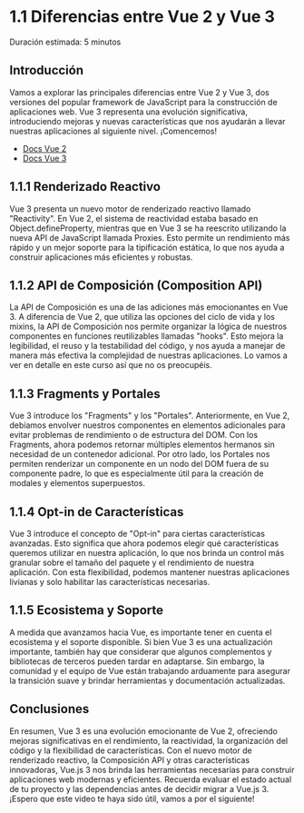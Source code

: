 # 1.1 Diferencias entre Vue 2 y Vue 3

Duración estimada: 5 minutos


## Introducción

Vamos a explorar las principales diferencias entre Vue 2 y Vue 3, dos versiones del popular framework de JavaScript para la construcción de aplicaciones web. Vue 3 representa una evolución significativa, introduciendo mejoras y nuevas características que nos ayudarán a llevar nuestras aplicaciones al siguiente nivel. ¡Comencemos!

- [Docs Vue 2](https://v2.vuejs.org)
- [Docs Vue 3](https://vuejs.org)


## 1.1.1 Renderizado Reactivo

Vue 3 presenta un nuevo motor de renderizado reactivo llamado "Reactivity". En Vue 2, el sistema de reactividad estaba basado en Object.defineProperty, mientras que en Vue 3 se ha reescrito utilizando la nueva API de JavaScript llamada Proxies. Esto permite un rendimiento más rápido y un mejor soporte para la tipificación estática, lo que nos ayuda a construir aplicaciones más eficientes y robustas.


## 1.1.2 API de Composición (Composition API)

La API de Composición es una de las adiciones más emocionantes en Vue 3. A diferencia de Vue 2, que utiliza las opciones del ciclo de vida y los mixins, la API de Composición nos permite organizar la lógica de nuestros componentes en funciones reutilizables llamadas "hooks". Esto mejora la legibilidad, el reuso y la testabilidad del código, y nos ayuda a manejar de manera más efectiva la complejidad de nuestras aplicaciones. Lo vamos a ver en detalle en este curso así que no os preocupéis.


## 1.1.3 Fragments y Portales

Vue 3 introduce los "Fragments" y los "Portales". Anteriormente, en Vue 2, debíamos envolver nuestros componentes en elementos adicionales para evitar problemas de rendimiento o de estructura del DOM. Con los Fragments, ahora podemos retornar múltiples elementos hermanos sin necesidad de un contenedor adicional. Por otro lado, los Portales nos permiten renderizar un componente en un nodo del DOM fuera de su componente padre, lo que es especialmente útil para la creación de modales y elementos superpuestos.


## 1.1.4 Opt-in de Características

Vue 3 introduce el concepto de "Opt-in" para ciertas características avanzadas. Esto significa que ahora podemos elegir qué características queremos utilizar en nuestra aplicación, lo que nos brinda un control más granular sobre el tamaño del paquete y el rendimiento de nuestra aplicación. Con esta flexibilidad, podemos mantener nuestras aplicaciones livianas y solo habilitar las características necesarias.


## 1.1.5 Ecosistema y Soporte

A medida que avanzamos hacia Vue, es importante tener en cuenta el ecosistema y el soporte disponible. Si bien Vue 3 es una actualización importante, también hay que considerar que algunos complementos y bibliotecas de terceros pueden tardar en adaptarse. Sin embargo, la comunidad y el equipo de Vue están trabajando arduamente para asegurar la transición suave y brindar herramientas y documentación actualizadas.


## Conclusiones

En resumen, Vue 3 es una evolución emocionante de Vue 2, ofreciendo mejoras significativas en el rendimiento, la reactividad, la organización del código y la flexibilidad de características. Con el nuevo motor de renderizado reactivo, la Composición API y otras características innovadoras, Vue.js 3 nos brinda las herramientas necesarias para construir aplicaciones web modernas y eficientes. Recuerda evaluar el estado actual de tu proyecto y las dependencias antes de decidir migrar a Vue.js 3. ¡Espero que este video te haya sido útil, vamos a por el siguiente!
